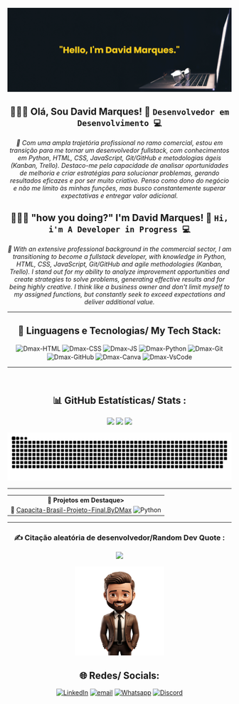 <p align="center">
    <img width="850" src="banner.png" alt="banner">
</p>

<div align="center">
  
## 👨🏽‍💻 Olá, Sou David Marques! 👋 **`Desenvolvedor em Desenvolvimento 💻`**
*💬 Com uma ampla trajetória profissional no ramo comercial, estou em transição para me tornar um desenvolvedor fullstack, com conhecimentos em Python, HTML, CSS, JavaScript, Git/GitHub e metodologias ágeis (Kanban, Trello). Destaco-me pela capacidade de analisar oportunidades de melhoria e criar estratégias para solucionar problemas, gerando resultados eficazes e por ser muito criativo. Penso como dono do negócio e não me limito às minhas funções, mas busco constantemente superar expectativas e entregar valor adicional.*
<br>

## 👨🏽‍💻 "how you doing?" I'm David Marques! 👋 **`Hi, i'm A Developer in Progress 💻`**
*💬 With an extensive professional background in the commercial sector, I am transitioning to become a fullstack developer, with knowledge in Python, HTML, CSS, JavaScript, Git/GitHub and agile methodologies (Kanban, Trello). I stand out for my ability to analyze improvement opportunities and create strategies to solve problems, generating effective results and for being highly creative. I think like a business owner and don't limit myself to my assigned functions, but constantly seek to exceed expectations and deliver additional value.*

---

## 🤖 Linguagens e Tecnologias/ My Tech Stack:
<div style="display: inline_block">
  <img align="center" alt="Dmax-HTML" height="40" width="50" src="https://cdn.jsdelivr.net/gh/devicons/devicon@latest/icons/html5/html5-original.svg">
  <img align="center" alt="Dmax-CSS" height="40" width="50" src="https://cdn.jsdelivr.net/gh/devicons/devicon@latest/icons/css3/css3-original.svg">
  <img align="center" alt="Dmax-JS" height="40" width="50" src="https://cdn.jsdelivr.net/gh/devicons/devicon@latest/icons/javascript/javascript-original.svg">
  <img align="center" alt="Dmax-Python" height="40" width="50" src="https://cdn.jsdelivr.net/gh/devicons/devicon@latest/icons/python/python-original.svg">
  <img align="center" alt="Dmax-Git" height="40" width="50" src="https://cdn.jsdelivr.net/gh/devicons/devicon@latest/icons/git/git-original.svg">
  <img align="center" alt="Dmax-GitHub" height="40" width="50" src="https://cdn.jsdelivr.net/gh/devicons/devicon@latest/icons/github/github-original.svg">
  <img align="center" alt="Dmax-Canva" height="40" width="50" src="https://cdn.jsdelivr.net/gh/devicons/devicon@latest/icons/canva/canva-original.svg">
  <img align="center" alt="Dmax-VsCode" height="40" width="50" src="https://cdn.jsdelivr.net/gh/devicons/devicon@latest/icons/visualstudio/visualstudio-original.svg">
</div>

---

<br>

## 📊 GitHub Estatísticas/ Stats :
<p align="center">
  <img src="https://github-readme-streak-stats.herokuapp.com/?user=DavidMax90&theme=chartreuse-dark&hide_border=true" width="32%" />
  <img src="https://github-contributor-stats.vercel.app/api?username=DavidMax90&limit=5&theme=chartreuse-dark&combine_all_yearly_contributions=true" width="30%" />
  <img src="https://github-readme-stats.vercel.app/api?username=DavidMax90&theme=chartreuse-dark&hide_border=false&include_all_commits=true&count_private=true" width="29%" />
</p>

![snake](github-user-contribution.svg)

<table>
  <tr>
    <td align="center">
      <b> 🚀 Projetos em Destaque></b>
    </td>
  </tr>
  <tr>
    <td align="center">
      📌 <a href="https://github.com/Davidmax90/Capacita-Brasil-Projeto-Final.ByDMax">Capacita-Brasil-Projeto-Final.ByDMax</a> 
      <img src="https://img.shields.io/badge/Python-3776AB?style=flat&logo=python&logoColor=FFD43B" alt="Python">
    </td>
  </tr>
  
---
</table>

---

### ✍️ Citação aleatória de desenvolvedor/Random Dev Quote :
![](https://quotes-github-readme.vercel.app/api?type=horizontal&theme=dark)

<img width="200" src="myfiured.jpg" alt="Material Bread logo">
</div>

<div align="center">
  
## 🌐 Redes/ Socials:
[![LinkedIn](https://img.shields.io/badge/LinkedIn-%230077B5.svg?logo=linkedin&logoColor=white&style=for-the-badge)](https://www.linkedin.com/in/davidmarques90/)
[![email](https://img.shields.io/badge/Email-D14836?logo=gmail&logoColor=white&style=for-the-badge)](mailto:davidmarques90@outlook.com)
[![Whatsapp](https://img.shields.io/badge/WhatsApp-25D366?logo=whatsapp&logoColor=white&style=for-the-badge)](https://api.whatsapp.com/send?phone=5585982216221&text=Ol%C3%A1%20David!%0A)
[![Discord](https://img.shields.io/badge/Discord-%237289DA.svg?logo=discord&logoColor=white&style=for-the-badge)](https://discord.gg/ebDFpfDU)
</div>
